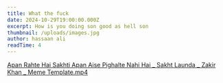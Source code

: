```yaml
---
title: What the fuck
date: 2024-10-29T19:00:00.000Z
excerpt: How is you doing son good as hell son
thumbnail: /uploads/images.jpg
author: hassaan ali
readTime: 4
---
```


[Apan Rahte Hai Sakhti Apan Aise Pighalte Nahi Hai \_ Sakht Launda \_ Zakir Khan \_ Meme Template.mp4](<https://assets.tina.io/c50d19ea-612f-48ea-82af-56ea9315134a/Apan Rahte Hai Sakhti Apan Aise Pighalte Nahi Hai _ Sakht Launda _ Zakir Khan _ Meme Template.mp4> "Apan Rahte Hai Sakhti Apan Aise Pighalte Nahi Hai _ Sakht Launda _ Zakir Khan _ Meme Template.mp4")
